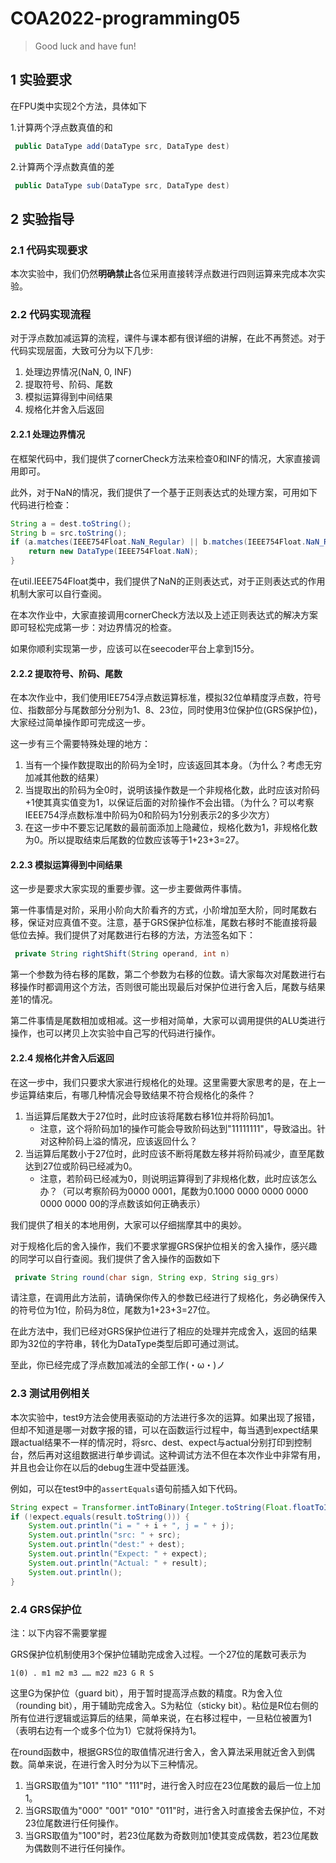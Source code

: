   # COA2022-programming05

> Good luck and have fun!



## 1 实验要求

在FPU类中实现2个方法，具体如下

1.计算两个浮点数真值的和

``` java
 public DataType add(DataType src, DataType dest)
```

2.计算两个浮点数真值的差

``` java
 public DataType sub(DataType src, DataType dest)
```



## 2 实验指导

### 2.1 代码实现要求

本次实验中，我们仍然**明确禁止**各位采用直接转浮点数进行四则运算来完成本次实验。

### 2.2 代码实现流程

对于浮点数加减运算的流程，课件与课本都有很详细的讲解，在此不再赘述。对于代码实现层面，大致可分为以下几步:

1. 处理边界情况(NaN, 0, INF)
2. 提取符号、阶码、尾数
3. 模拟运算得到中间结果
4. 规格化并舍入后返回

#### 2.2.1 处理边界情况

在框架代码中，我们提供了cornerCheck方法来检查0和INF的情况，大家直接调用即可。

此外，对于NaN的情况，我们提供了一个基于正则表达式的处理方案，可用如下代码进行检查：

``` java
String a = dest.toString();
String b = src.toString();
if (a.matches(IEEE754Float.NaN_Regular) || b.matches(IEEE754Float.NaN_Regular)) {
    return new DataType(IEEE754Float.NaN);
}
```

在util.IEEE754Float类中，我们提供了NaN的正则表达式，对于正则表达式的作用机制大家可以自行查阅。

在本次作业中，大家直接调用cornerCheck方法以及上述正则表达式的解决方案即可轻松完成第一步：对边界情况的检查。

如果你顺利实现第一步，应该可以在seecoder平台上拿到15分。

#### 2.2.2 提取符号、阶码、尾数

在本次作业中，我们使用IEE754浮点数运算标准，模拟32位单精度浮点数，符号位、指数部分与尾数部分分别为1、8、23位，同时使用3位保护位(GRS保护位)，大家经过简单操作即可完成这一步。

这一步有三个需要特殊处理的地方：

1. 当有一个操作数提取出的阶码为全1时，应该返回其本身。（为什么？考虑无穷加减其他数的结果）
2. 当提取出的阶码为全0时，说明该操作数是一个非规格化数，此时应该对阶码+1使其真实值变为1，以保证后面的对阶操作不会出错。（为什么？可以考察IEEE754浮点数标准中阶码为0和阶码为1分别表示2的多少次方）
3. 在这一步中不要忘记尾数的最前面添加上隐藏位，规格化数为1，非规格化数为0。所以提取结束后尾数的位数应该等于1+23+3=27。

#### 2.2.3 模拟运算得到中间结果

这一步是要求大家实现的重要步骤。这一步主要做两件事情。

第一件事情是对阶，采用小阶向大阶看齐的方式，小阶增加至大阶，同时尾数右移，保证对应真值不变。注意，基于GRS保护位标准，尾数右移时不能直接将最低位去掉。我们提供了对尾数进行右移的方法，方法签名如下：

``` java
 private String rightShift(String operand, int n)
```

第一个参数为待右移的尾数，第二个参数为右移的位数。请大家每次对尾数进行右移操作时都调用这个方法，否则很可能出现最后对保护位进行舍入后，尾数与结果差1的情况。

第二件事情是尾数相加或相减。这一步相对简单，大家可以调用提供的ALU类进行操作，也可以拷贝上次实验中自己写的代码进行操作。

#### 2.2.4 规格化并舍入后返回

在这一步中，我们只要求大家进行规格化的处理。这里需要大家思考的是，在上一步运算结束后，有哪几种情况会导致结果不符合规格化的条件？

1. 当运算后尾数大于27位时，此时应该将尾数右移1位并将阶码加1。
   - 注意，这个将阶码加1的操作可能会导致阶码达到"11111111"，导致溢出。针对这种阶码上溢的情况，应该返回什么？
2. 当运算后尾数小于27位时，此时应该不断将尾数左移并将阶码减少，直至尾数达到27位或阶码已经减为0。
   - 注意，若阶码已经减为0，则说明运算得到了非规格化数，此时应该怎么办？（可以考察阶码为0000 0001，尾数为0.1000 0000 0000 0000 0000 0000 00的浮点数该如何正确表示）

我们提供了相关的本地用例，大家可以仔细揣摩其中的奥妙。

对于规格化后的舍入操作，我们不要求掌握GRS保护位相关的舍入操作，感兴趣的同学可以自行查阅。我们提供了舍入操作的函数如下

``` java
 private String round(char sign, String exp, String sig_grs) 
```

请注意，在调用此方法前，请确保你传入的参数已经进行了规格化，务必确保传入的符号位为1位，阶码为8位，尾数为1+23+3=27位。

在此方法中，我们已经对GRS保护位进行了相应的处理并完成舍入，返回的结果即为32位的字符串，转化为DataType类型后即可通过测试。

至此，你已经完成了浮点数加减法的全部工作(・ω・)ノ

### 2.3 测试用例相关

本次实验中，test9方法会使用表驱动的方法进行多次的运算。如果出现了报错，但却不知道是哪一对数字报的错，可以在函数运行过程中，每当遇到expect结果跟actual结果不一样的情况时，将src、dest、expect与actual分别打印到控制台，然后再对这组数据进行单步调试。这种调试方法不但在本次作业中非常有用，并且也会让你在以后的debug生涯中受益匪浅。

例如，可以在test9中的`assertEquals`语句前插入如下代码。

```java
String expect = Transformer.intToBinary(Integer.toString(Float.floatToIntBits(input[i] + input[j])));
if (!expect.equals(result.toString())) {
    System.out.println("i = " + i + ", j = " + j);
    System.out.println("src: " + src);
    System.out.println("dest:" + dest);
    System.out.println("Expect: " + expect);
    System.out.println("Actual: " + result);
    System.out.println();
}
```

### 2.4 GRS保护位

 注：以下内容不需要掌握

GRS保护位机制使用3个保护位辅助完成舍入过程。一个27位的尾数可表示为

```
1(0) . m1 m2 m3 …… m22 m23 G R S
```

这里G为保护位（guard bit），用于暂时提高浮点数的精度。R为舍入位（rounding bit），用于辅助完成舍入。S为粘位（sticky bit）。粘位是R位右侧的所有位进行逻辑或运算后的结果，简单来说，在右移过程中，一旦粘位被置为1（表明右边有一个或多个位为1）它就将保持为1。

在round函数中，根据GRS位的取值情况进行舍入，舍入算法采用就近舍入到偶数。简单来说，在进行舍入时分为以下三种情况。

1. 当GRS取值为"101" "110" "111"时，进行舍入时应在23位尾数的最后一位上加1。
2. 当GRS取值为"000" "001" "010" "011"时，进行舍入时直接舍去保护位，不对23位尾数进行任何操作。
3. 当GRS取值为"100"时，若23位尾数为奇数则加1使其变成偶数，若23位尾数为偶数则不进行任何操作。
